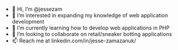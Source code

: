 - 👋 Hi, I’m @jessezam
- 👀 I’m interested in expanding my knowledge of web application development
- 🌱 I’m currently learning how to develop web applications in PHP
- 💞️ I’m looking to collaborate on retail/sneaker botting applications
- 📫 Reach me at linkedin.com/in/jesse-zamazanuk/

<!---
jessezam/jessezam is a ✨ special ✨ repository because its `README.md` (this file) appears on your GitHub profile.
You can click the Preview link to take a look at your changes.
--->
